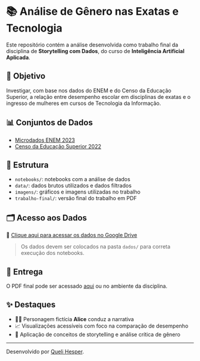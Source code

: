# 📚 Análise de Gênero nas Exatas e Tecnologia

Este repositório contém a análise desenvolvida como trabalho final da disciplina de **Storytelling com Dados**, do curso de **Inteligência Artificial Aplicada**.

## 🎯 Objetivo

Investigar, com base nos dados do ENEM e do Censo da Educação Superior, a relação entre desempenho escolar em disciplinas de exatas e o ingresso de mulheres em cursos de Tecnologia da Informação.

## 📊 Conjuntos de Dados

- [Microdados ENEM 2023](https://www.gov.br/inep/pt-br/acesso-a-informacao/dados-abertos/microdados/enem)
- [Censo da Educação Superior 2022](https://www.gov.br/inep/pt-br/acesso-a-informacao/dados-abertos/microdados/censo-da-educacao-superior)

## 📁 Estrutura

- `notebooks/`: notebooks com a análise de dados
- `data/`: dados brutos utilizados e dados filtrados
- `imagens/`: gráficos e imagens utilizadas no trabalho
- `trabalho-final/`: versão final do trabalho em PDF

## 🗂️ Acesso aos Dados

📂 [Clique aqui para acessar os dados no Google Drive](https://drive.google.com/drive/folders/16AQxt522CL_a0Sl5oofrDjRFqzVaka2p?usp=drive_link)

> Os dados devem ser colocados na pasta `dados/` para correta execução dos notebooks.

## 📎 Entrega

O PDF final pode ser acessado [aqui](pdf/trabalho-final.pdf) ou no ambiente da disciplina.

## ✨ Destaques

- 👩‍💻 Personagem fictícia **Alice** conduz a narrativa
- 📈 Visualizações acessíveis com foco na comparação de desempenho
- 🧠 Aplicação de conceitos de storytelling e análise crítica de gênero

---

Desenvolvido por [Queli Hesper](https://github.com/QueliHV).